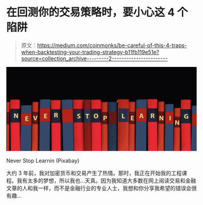 # 在回测你的交易策略时，要小心这 4 个陷阱

> 原文：<https://medium.com/coinmonks/be-careful-of-this-4-traps-when-backtesting-your-trading-strategy-b11fb119e51e?source=collection_archive---------2----------------------->

![](img/6a53a514ce3f6cd6f87a6e06f4468cf1.png)

Never Stop Learnin (Pixabay)

大约 3 年前，我对加密货币和交易产生了热情。那时，我正在开始我的工程课程。我有太多的梦想，所以我也…天真。因为我知道大多数在网上阅读交易和金融文章的人和我一样，而不是金融行业的专业人士，我想和你分享我希望的错误会很有趣…